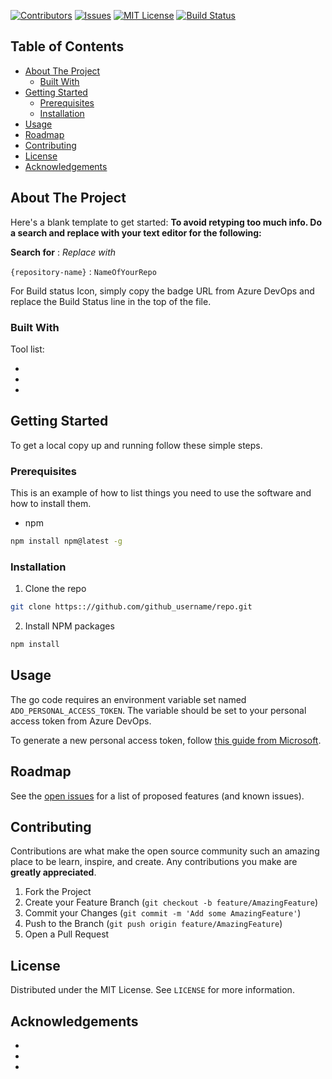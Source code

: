 [![Contributors][contributors-shield]][contributors-url]
[![Issues][issues-shield]][issues-url]
[![MIT License][license-shield]][license-url]
[![Build Status](https://dev.azure.com/dfds/YourAzureDevOpsProject/_apis/build/status/Name-Of-CI-Pipeline?branchName=master)](https://dev.azure.com/dfds/YourAzureDevOpsProject/_build/latest?definitionId=1378&branchName=master)

<!-- TABLE OF CONTENTS -->
<!-- omit in toc -->
## Table of Contents

- [About The Project](#about-the-project)
  - [Built With](#built-with)
- [Getting Started](#getting-started)
  - [Prerequisites](#prerequisites)
  - [Installation](#installation)
- [Usage](#usage)
- [Roadmap](#roadmap)
- [Contributing](#contributing)
- [License](#license)
- [Acknowledgements](#acknowledgements)



<!-- ABOUT THE PROJECT -->
## About The Project

Here's a blank template to get started:
**To avoid retyping too much info. Do a search and replace with your text editor for the following:**

**Search for** : *Replace with*

`{repository-name}` : `NameOfYourRepo`

For Build status Icon, simply copy the badge URL from Azure DevOps and replace the Build Status line in the top of the file.


### Built With

Tool list: 

* []()
* []()
* []()

<!-- GETTING STARTED -->
## Getting Started

To get a local copy up and running follow these simple steps.

### Prerequisites

This is an example of how to list things you need to use the software and how to install them.
* npm
```sh
npm install npm@latest -g
```

### Installation
 
1. Clone the repo
```sh
git clone https:://github.com/github_username/repo.git
```
2. Install NPM packages
```sh
npm install
```


<!-- USAGE EXAMPLES -->
## Usage

The go code requires an environment variable set named `ADO_PERSONAL_ACCESS_TOKEN`.
The variable should be set to your personal access token from Azure DevOps.

To generate a new personal access token, follow [this guide from Microsoft][ms-pa-token].


<!-- ROADMAP -->
## Roadmap

See the [open issues](https://github.com/github_username/repo/issues) for a list of proposed features (and known issues).



<!-- CONTRIBUTING -->
## Contributing

Contributions are what make the open source community such an amazing place to be learn, inspire, and create. Any contributions you make are **greatly appreciated**.

1. Fork the Project
2. Create your Feature Branch (`git checkout -b feature/AmazingFeature`)
3. Commit your Changes (`git commit -m 'Add some AmazingFeature'`)
4. Push to the Branch (`git push origin feature/AmazingFeature`)
5. Open a Pull Request



<!-- LICENSE -->
## License

Distributed under the MIT License. See `LICENSE` for more information.


<!-- ACKNOWLEDGEMENTS -->
## Acknowledgements

* []()
* []()
* []()


<!-- MARKDOWN LINKS & IMAGES -->
<!-- https://www.markdownguide.org/basic-syntax/#reference-style-links -->
[contributors-shield]: https://img.shields.io/github/contributors/dfds/{repository-name}?style=plastic
[contributors-url]: https://github.com/dfds/{repository-name}/graphs/contributors
[issues-shield]: https://img.shields.io/github/issues/dfds/{repository-name}?style=plastic
[issues-url]: https://github.com/dfds/{repository-name}/issues
[license-shield]: https://img.shields.io/github/license/dfds/{repository-name}?style=plastic
[license-url]: https://github.com/dfds/{repository-name}/blob/master/LICENSE
[ms-pa-token]: https://docs.microsoft.com/en-us/azure/devops/organizations/accounts/use-personal-access-tokens-to-authenticate?view=azure-devops&tabs=preview-page
